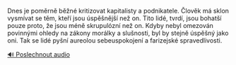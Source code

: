 
Dnes je poměrně běžné kritizovat kapitalisty a podnikatele. Člověk má sklon vysmívat se těm, kteří jsou úspěšnější než on. Tito lidé, tvrdí, jsou bohatší pouze proto, že jsou méně skrupulózní než on. Kdyby nebyl omezován povinnými ohledy na zákony morálky a slušnosti, byl by stejně úspěšný jako oni. Tak se lidé pyšní aureolou sebeuspokojení a farizejské spravedlivosti.

[🔊 Poslechnout audio](/data/7-paragraphs/audio/chapter_62/para_005-Dnes-je-pomrn-bn-kritizovat-kapitalisty-a-pod.mp3)
